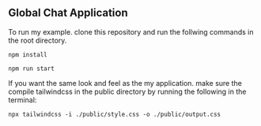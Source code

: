 ## Global Chat Application

To run my example. clone this repository and run the follwing commands in the root directory.

```
npm install
```
```
npm run start
```

If you want the same look and feel as the my application. make sure the compile tailwindcss in the public directory by running the following in the terminal:

```
npx tailwindcss -i ./public/style.css -o ./public/output.css
```


